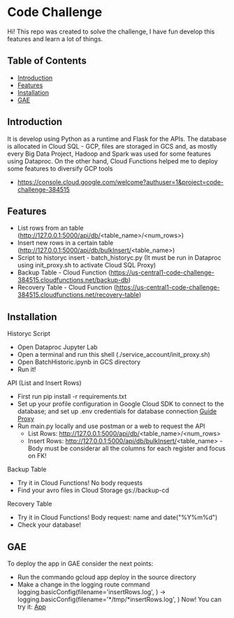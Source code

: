 # Code Challenge

Hi! This repo was created to solve the challenge, I have fun develop this features and learn a lot of things.

## Table of Contents

- [Introduction](#introduction)
- [Features](#features)
- [Installation](#installation)
- [GAE](#GAE)

## Introduction

It is develop using Python as a runtime and Flask for the APIs. The database is allocated in Cloud SQL - GCP, files are storaged in GCS and, as mostly every Big Data Project, Hadoop and Spark was used for some features using Dataproc.
On the other hand, Cloud Functions helped me to deploy some features to diversify GCP tools

- https://console.cloud.google.com/welcome?authuser=1&project=code-challenge-384515

## Features

- List rows from an table (http://127.0.0.1:5000/api/db/<table_name>/<num_rows>)
- Insert new rows in a certain table (http://127.0.0.1:5000/api/db/bulkInsert/<table_name>)
- Script to historyc insert - batch_historyc.py (It must be run in Dataproc using init_proxy.sh to activate Cloud SQL Proxy)
- Backup Table - Cloud Function (https://us-central1-code-challenge-384515.cloudfunctions.net/backup-db)
- Recovery Table - Cloud Function (https://us-central1-code-challenge-384515.cloudfunctions.net/recovery-table)

## Installation

Historyc Script
- Open Dataproc Jupyter Lab
- Open a terminal and run this shell (./service_account/init_proxy.sh)
- Open BatchHistoric.ipynb in GCS directory
- Run it!

API (List and Insert Rows)
- First run pip install -r requirements.txt
- Set up your profile configuration in Google Cloud SDK to connect to the database; and set up .env credentials for database connection
  [Guide Proxy](https://docs.google.com/document/d/1tVSUHsMd0pDiPr9gKnLgQpFi1rG75kSo/edit?usp=share_link&ouid=117615636739294319730&rtpof=true&sd=true)
- Run main.py locally and use postman or a web to request the API
  - List Rows: http://127.0.0.1:5000/api/db/<table_name>/<num_rows>
  - Insert Rows: http://127.0.0.1:5000/api/db/bulkInsert/<table_name> - Body must be considerar all the columns for each register and focus on FK!

Backup Table
  - Try it in Cloud Functions! No body requests
  - Find your avro files in Cloud Storage gs://backup-cd

Recovery Table
  - Try it in Cloud Functions! Body request: name and date("%Y%m%d")
  - Check your database!

## GAE

To deploy the app in GAE consider the next points:
  - Run the commando gcloud app deploy in the source directory
  - Make a change in the logging route command logging.basicConfig(filename='insertRows.log',  ) -> logging.basicConfig(filename='*/tmp/*insertRows.log', )
Now! You can try it: [App]()
